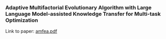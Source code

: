 ### Adaptive Multifactorial Evolutionary Algorithm with Large Language Model-assisted Knowledge Transfer for Multi-task Optimization
Link to paper: [amfea.pdf](https://drive.google.com/file/d/1nFMUucaT-xtyTwHMu0erZhkl79fL4pe2/view?usp=drive_link)
